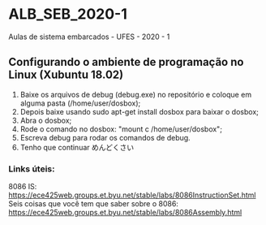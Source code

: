 # ALB_SEB_2020-1
Aulas de sistema embarcados - UFES - 2020 - 1


## Configurando o ambiente de programação no Linux (Xubuntu 18.02)

1) Baixe os arquivos de debug (debug.exe) no repositório e coloque em alguma pasta (/home/user/dosbox);
2) Depois baixe usando sudo apt-get install dosbox para baixar o dosbox;
3) Abra o dosbox;
4) Rode o comando no dosbox: "mount c /home/user/dosbox";
5) Escreva debug para rodar os comandos de debug.
6) Tenho que continuar めんどくさい

### Links úteis:

8086 IS: https://ece425web.groups.et.byu.net/stable/labs/8086InstructionSet.html
Seis coisas que você tem que saber sobre o 8086: https://ece425web.groups.et.byu.net/stable/labs/8086Assembly.html

